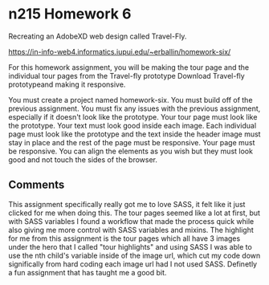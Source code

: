 # n215 Homework 6

Recreating an AdobeXD web design called Travel-Fly.

https://in-info-web4.informatics.iupui.edu/~erballin/homework-six/

For this homework assignment, you will be making the tour page and the individual tour pages from the Travel-fly prototype Download Travel-fly prototypeand making it responsive.

You must create a project named homework-six.
You must build off of the previous assignment.
You must fix any issues with the previous assignment, especially if it doesn't look like the prototype.
Your tour page must look like the prototype. Your text must look good inside each image.
Each individual page must look like the prototype and the text inside the header image must stay in place and the rest of the page must be responsive.
Your page must be responsive.
You can align the elements as you wish but they must look good and not touch the sides of the browser.

## Comments

This assignment specifically really got me to love SASS, it felt like it just clicked for me when doing this.
The tour pages seemed like a lot at first, but with SASS variables I found a workflow that made the process quick while also giving me more control with SASS variables and mixins. The highlight for me from this assignment is the tour pages which all have 3 images under the hero that I called "tour highlights" and using SASS I was able to use the nth child's variable inside of the image url, which cut my code down significally from hard coding each image url had I not used SASS. Definetly a fun assignment that has taught me a good bit.
